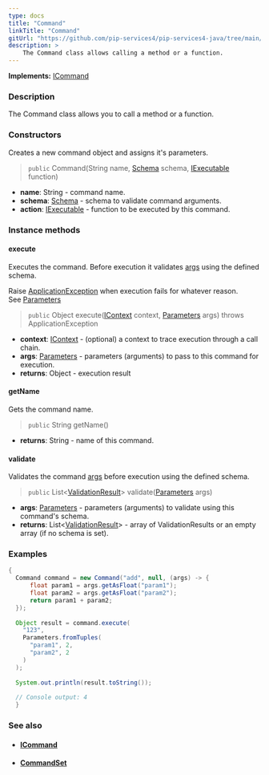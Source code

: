 ```yaml
---
type: docs
title: "Command"
linkTitle: "Command"
gitUrl: "https://github.com/pip-services4/pip-services4-java/tree/main/pip-services4-rpc-java"
description: > 
    The Command class allows calling a method or a function.
---
```


**Implements:** [ICommand](../icommand)

### Description

The Command class allows you to call a method or a function.

### Constructors

Creates a new command object and assigns it's parameters.

> `public` Command(String name, [Schema](../../../data/validate/schema) schema, [IExecutable](../../../components/exec/iexecutable) function)

- **name**: String - command name.
- **schema**: [Schema](../../../data/validate/schema) - schema to validate command arguments.
- **action**:  [IExecutable](../../../components/exec/iexecutable) - function to be executed by this command.

### Instance methods

#### execute
Executes the command. Before execution it validates [args](../../../components/exec/parameters) using the defined schema.

Raise [ApplicationException](../../../commons/errors/application_exception) when execution fails for whatever reason.  
See [Parameters](../../../components/exec/parameters)

> `public` Object execute([IContext](../../../components/context/icontext) context, [Parameters](../../../components/exec/parameters) args) throws ApplicationException

- **context**: [IContext](../../../components/context/icontext) - (optional) a context to trace execution through a call chain.
- **args**: [Parameters](../../../components/exec/parameters) - parameters (arguments) to pass to this command for execution.
- **returns**: Object - execution result

#### getName
Gets the command name.

> `public` String getName()

- **returns**: String - name of this command. 

#### validate
Validates the command [args](../../../components/exec/parameters) before execution using the defined schema.

> `public` List<[ValidationResult](../../../data/validate/validation_result)> validate([Parameters](../../../components/exec/parameters) args)

- **args**: [Parameters](../../../components/exec/parameters) - parameters (arguments) to validate using this command's schema.
- **returns**: List<[ValidationResult](../../../data/validate/validation_result)> - array of ValidationResults or an empty array (if no schema is set).

### Examples

```java
{
  Command command = new Command("add", null, (args) -> {
      float param1 = args.getAsFloat("param1");
      float param2 = args.getAsFloat("param2");
      return param1 + param2;
  });
 
  Object result = command.execute(
    "123",
    Parameters.fromTuples(
      "param1", 2,
      "param2", 2
    )
  );
 
  System.out.println(result.toString());
 
  // Console output: 4
  }

```

### See also
- #### [ICommand](../icommand)
- #### [CommandSet](../command_set) 
